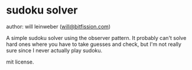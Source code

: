 sudoku solver
=============
author: will leinweber (will@bitfission.com)

A simple sudoku solver using the observer pattern. It probably can't solve hard ones where you have to take guesses and check, but I'm not really sure since I never actually play sudoku.

mit license.